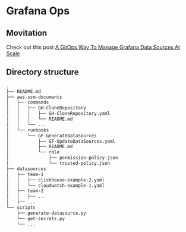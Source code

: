 # Grafana Ops

## Movitation

Check out this post [A GitOps Way To Manage Grafana Data Sources At Scale](https://dev.to/aws-builders/a-gitops-way-to-manage-grafana-data-sources-at-scale-59la)

## Directory structure

```bash
.
├── README.md
├── aws-ssm-documents
│   ├── commands
│   │   ├── GH-CloneRepository
│   │   │   ├── GH-CloneRepository.yaml
│   │   │   └── README.md
│   │   └── ...
│   └── runbooks
│       └── GF-GenerateDataSources
│           ├── GF-UpdateDataSources.yaml
│           ├── README.md
│           └── role
│               ├── permission-policy.json
│               └── trusted-policy.json
├── datasources
│   ├── team-1
│   │   ├── clickhouse-example-2.yaml
│   │   └── cloudwatch-example-1.yaml
│   ├── team-2
│   │   ├── ...
│   ├── ...
└── scripts
    ├── generate-datasource.py
    └── get-secrets.py
    └── ...
```
